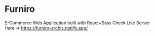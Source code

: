 # Furniro 
E-Commerce Web Application built with React+Sass
Check Live Server Here => https://furniro-archis.netlify.app/
